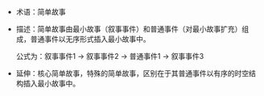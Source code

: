 + 术语：简单故事
+ 描述：简单故事由最小故事（叙事事件）和普通事件（对最小故事扩充）组成，普通事件以无序形式插入最小故事中。

  公式为：叙事事件1 -> 叙事事件2 -> 普通事件1 -> 叙事事件3 
  
+ 延伸：核心简单故事，特殊的简单故事，区别在于其普通事件以有序的时空结构插入最小故事中。


  

